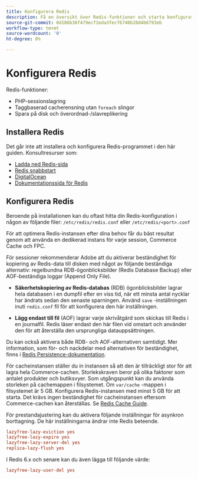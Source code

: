 ```yaml
---
title: Konfigurera Redis
description: Få en översikt över Redis-funktioner och starta konfigurationen av Redis.
source-git-commit: 0d106b36f479ecf2eda3fecf6740b28d4b6793eb
workflow-type: tm+mt
source-wordcount: '0'
ht-degree: 0%

---
```


# Konfigurera Redis

Redis-funktioner:

- PHP-sessionslagring
- Taggbaserad cacherensning utan `foreach` slingor
- Spara på disk och överordnad-/slavreplikering

## Installera Redis

Det går inte att installera och konfigurera Redis-programmet i den här guiden. Konsultresurser som:

- [Ladda ned Redis-sida](https://redis.io/download)
- [Redis snabbstart](https://redis.io/docs/getting-started/)
- [DigitalOcean](https://www.digitalocean.com/community/tutorials/how-to-install-and-use-redis)
- [Dokumentationssida för Redis](https://redis.io/docs)

## Konfigurera Redis

Beroende på installationen kan du oftast hitta din Redis-konfiguration i någon av följande filer: `/etc/redis/redis.conf` eller `/etc/redis/<port>.conf`

För att optimera Redis-instansen efter dina behov får du bäst resultat genom att använda en dedikerad instans för varje session, Commerce Cache och FPC.

För sessioner rekommenderar Adobe att du aktiverar beständighet för kopiering av Redis-data till disken med något av följande beständiga alternativ: regelbundna RDB-ögonblicksbilder (Redis Database Backup) eller AOF-beständiga loggar (Append Only File).

- **Säkerhetskopiering av Redis-databas** (RDB) ögonblicksbilder lagrar hela databasen i en dumpfil efter en viss tid, när ett minsta antal nycklar har ändrats sedan den senaste sparningen. Använd `save` -inställningen inuti `redis.conf` fil för att konfigurera den här inställningen.

- **Lägg endast till fil** (AOF) lagrar varje skrivåtgärd som skickas till Redis i en journalfil. Redis läser endast den här filen vid omstart och använder den för att återställa den ursprungliga datauppsättningen.

Du kan också aktivera både RDB- och AOF-alternativen samtidigt. Mer information, som för- och nackdelar med alternativen för beständighet, finns i [Redis Persistence-dokumentation](https://redis.io/topics/persistence).

För cacheinstansen ställer du in instansen så att den är tillräckligt stor för att lagra hela Commerce-cachen. Storlekskraven beror på olika faktorer som antalet produkter och butiksvyer. Som utgångspunkt kan du använda storleken på cachemappen i filsystemet. Om `var/cache` -mappen i filsystemet är 5 GB. Konfigurera Redis-instansen med minst 5 GB för att starta. Det krävs ingen beständighet för cacheinstansen eftersom Commerce-cachen kan återställas. Se [Redis Cache Guide](https://redis.io/docs/manual/eviction/).

För prestandajustering kan du aktivera följande inställningar för asynkron borttagning. De här inställningarna ändrar inte Redis beteende.

```ini
lazyfree-lazy-eviction yes
lazyfree-lazy-expire yes
lazyfree-lazy-server-del yes
replica-lazy-flush yes
```

I Redis 6.x och senare kan du även lägga till följande värde:

```ini
lazyfree-lazy-user-del yes
```
